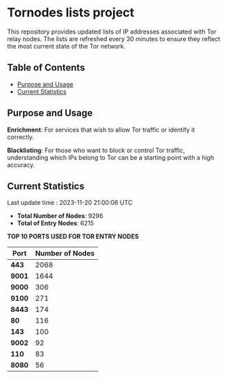 # Tornodes lists project

This repository provides updated lists of IP addresses associated with Tor relay nodes. The lists are refreshed every 30 minutes to ensure they reflect the most current state of the Tor network.

## Table of Contents

- [Purpose and Usage](#purpose-and-usage)
- [Current Statistics](#current-statistics)


## Purpose and Usage

**Enrichment**: For services that wish to allow Tor traffic or identify it correctly.

**Blacklisting**: For those who want to block or control Tor traffic, understanding which IPs belong to Tor can be a starting point with a high accuracy.

## Current Statistics

Last update time : 2023-11-20 21:00:06 UTC

- **Total Number of Nodes**: 9296
- **Total of Entry Nodes**: 6215

**TOP 10 PORTS USED FOR TOR ENTRY NODES**

| **Port** | **Number of Nodes** |
|------|-----------------|
| **443**   | 2068  |
| **9001**   | 1644  |
| **9000**   | 306  |
| **9100**   | 271  |
| **8443**   | 174  |
| **80**   | 116  |
| **143**   | 100  |
| **9002**   | 92  |
| **110**   | 83  |
| **8080**   | 56  |

